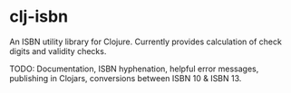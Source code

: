 # clj-isbn

An ISBN utility library for Clojure. Currently provides calculation of check digits and validity checks.

TODO: Documentation, ISBN hyphenation, helpful error messages, publishing in Clojars, conversions between ISBN 10 & ISBN 13.
